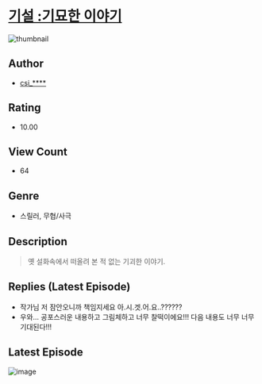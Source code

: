 # [기설 :기묘한 이야기](https://comic.naver.com/bestChallenge/list?titleId=810166)
![thumbnail](https://image-comic.pstatic.net/user_contents_data/challenge_comic/2023/05/23/upload_4051328052942484067_480x623.jpeg)

## Author
- [csi_****](https://comic.naver.com/artistTitle?id=366815)

## Rating
- 10.00

## View Count
- 64

## Genre
- 스릴러, 무협/사극

## Description
> 옛 설화속에서 떠올려 본 적 없는 기괴한 이야기.

## Replies (Latest Episode)
- 작가님 저 잠안오니까 책임지세요 아.시.겟.어.요..??????
- 우와... 공포스러운 내용하고 그림체하고 너무 찰떡이에요!!! 다음 내용도 너무 너무 기대된다!!!

## Latest Episode
![image](https://image-comic.pstatic.net/user_contents_data/challenge_comic/2023/05/23/366815/upload_7147600969884395109.jpeg)
